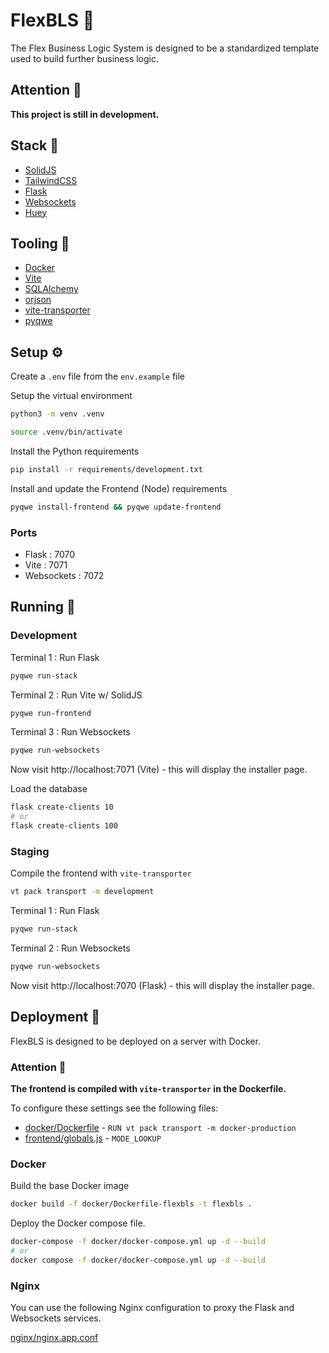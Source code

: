 # FlexBLS 🤖

The Flex Business Logic System is designed to be a standardized template used
to build further business logic.

## Attention 🚨

**This project is still in development.**

## Stack 🥞

- [SolidJS](https://www.solidjs.com/)
- [TailwindCSS](https://tailwindcss.com/)
- [Flask](https://palletsprojects.com/projects/flask)
- [Websockets](https://websockets.readthedocs.io/)
- [Huey](https://huey.readthedocs.io/)

## Tooling 🧰

- [Docker](https://www.docker.com/)
- [Vite](https://vitejs.dev/)
- [SQLAlchemy](https://www.sqlalchemy.org/)
- [orjson](https://pypi.org/project/orjson/)
- [vite-transporter](https://pypi.org/project/vite-transporter/)
- [pyqwe](https://pypi.org/project/pyqwe/)

## Setup ⚙️

Create a `.env` file from the `env.example` file

Setup the virtual environment

```bash
python3 -m venv .venv
```

```bash
source .venv/bin/activate
```

Install the Python requirements

```bash
pip install -r requirements/development.txt
```

Install and update the Frontend (Node) requirements

```bash
pyqwe install-frontend && pyqwe update-frontend
```

### Ports

- Flask : 7070
- Vite : 7071
- Websockets : 7072

## Running 🏃‍

### Development

Terminal 1 : Run Flask

```bash
pyqwe run-stack
```

Terminal 2 : Run Vite w/ SolidJS

```bash
pyqwe run-frontend
```

Terminal 3 : Run Websockets

```bash
pyqwe run-websockets
```

Now visit http://localhost:7071 (Vite) - this will display the installer page.

Load the database

```bash
flask create-clients 10
# or
flask create-clients 100
```

### Staging

Compile the frontend with `vite-transporter`

```bash
vt pack transport -m development
```

Terminal 1 : Run Flask

```bash
pyqwe run-stack
```

Terminal 2 : Run Websockets

```bash
pyqwe run-websockets
```

Now visit http://localhost:7070 (Flask) - this will display the installer page.


## Deployment 🚀

FlexBLS is designed to be deployed on a server with Docker.

### Attention 🚨

**The frontend is compiled with `vite-transporter` in the Dockerfile.**

To configure these settings see the following files:

- [docker/Dockerfile](Dockerfile) - `RUN vt pack transport -m docker-production`
- [frontend/globals.js](frontend%2Fglobals.js) - `MODE_LOOKUP`

### Docker

Build the base Docker image

```bash
docker build -f docker/Dockerfile-flexbls -t flexbls .
```

Deploy the Docker compose file.

```bash
docker-compose -f docker/docker-compose.yml up -d --build
# or
docker compose -f docker/docker-compose.yml up -d --build
```

### Nginx

You can use the following Nginx configuration to proxy the Flask and Websockets services.

[nginx/nginx.app.conf](nginx%2Fnginx.app.conf)
